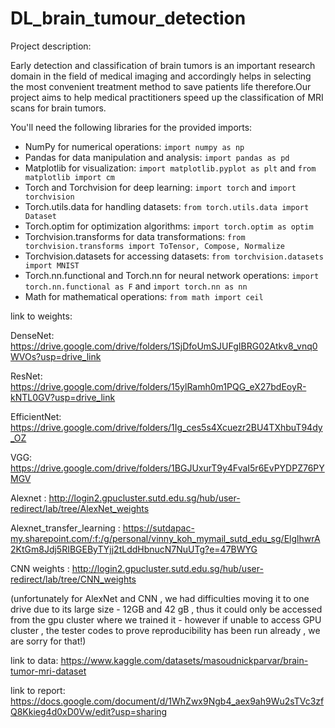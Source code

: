 # DL_brain_tumour_detection

Project description:

Early detection and classification of brain tumors is an important research domain in the field of medical imaging and accordingly helps in selecting the most convenient treatment method to save patients life therefore.Our project aims to help medical practitioners speed up the classification of MRI scans for brain tumors.

You'll need the following libraries for the provided imports:

- NumPy for numerical operations: `import numpy as np`
- Pandas for data manipulation and analysis: `import pandas as pd`
- Matplotlib for visualization: `import matplotlib.pyplot as plt` and `from matplotlib import cm`
- Torch and Torchvision for deep learning: `import torch` and `import torchvision`
- Torch.utils.data for handling datasets: `from torch.utils.data import Dataset`
- Torch.optim for optimization algorithms: `import torch.optim as optim`
- Torchvision.transforms for data transformations: `from torchvision.transforms import ToTensor, Compose, Normalize`
- Torchvision.datasets for accessing datasets: `from torchvision.datasets import MNIST`
- Torch.nn.functional and Torch.nn for neural network operations: `import torch.nn.functional as F` and `import torch.nn as nn`
- Math for mathematical operations: `from math import ceil`
  
link to weights: 

DenseNet: https://drive.google.com/drive/folders/1SjDfoUmSJUFgIBRG02Atkv8_vnq0WVOs?usp=drive_link

ResNet: https://drive.google.com/drive/folders/15ylRamh0m1PQG_eX27bdEoyR-kNTL0GV?usp=drive_link

EfficientNet: https://drive.google.com/drive/folders/1Ig_ces5s4Xcuezr2BU4TXhbuT94dy_OZ

VGG: https://drive.google.com/drive/folders/1BGJUxurT9y4FvaI5r6EvPYDPZ76PYMGV

Alexnet : http://login2.gpucluster.sutd.edu.sg/hub/user-redirect/lab/tree/AlexNet_weights

Alexnet_transfer_learning : https://sutdapac-my.sharepoint.com/:f:/g/personal/vinny_koh_mymail_sutd_edu_sg/ElglhwrA2KtGm8Jdj5RIBGEByTYjj2tLddHbnucN7NuUTg?e=47BWYG

CNN weights : http://login2.gpucluster.sutd.edu.sg/hub/user-redirect/lab/tree/CNN_weights

(unfortunately for AlexNet and CNN , we had difficulties moving it to one drive due to its large size - 12GB and 42 gB , thus it could only be accessed from the gpu cluster where we trained it - however if unable to access GPU cluster , the tester codes to prove reproducibility has been run already , we are sorry for that!)


link to data:
https://www.kaggle.com/datasets/masoudnickparvar/brain-tumor-mri-dataset

link to report: 
https://docs.google.com/document/d/1WhZwx9Ngb4_aex9ah9Wu2sTVc3zfQ8Kkieg4d0xD0Vw/edit?usp=sharing


